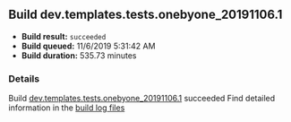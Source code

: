 ## Build dev.templates.tests.onebyone_20191106.1
- **Build result:** `succeeded`
- **Build queued:** 11/6/2019 5:31:42 AM
- **Build duration:** 535.73 minutes
### Details
Build [dev.templates.tests.onebyone_20191106.1](https://winappstudio.visualstudio.com/web/build.aspx?pcguid=a4ef43be-68ce-4195-a619-079b4d9834c2&builduri=vstfs%3a%2f%2f%2fBuild%2fBuild%2f31748) succeeded
Find detailed information in the [build log files]()
